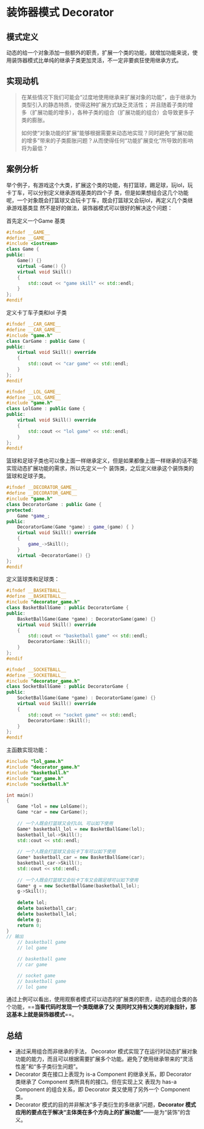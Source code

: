 # 装饰器模式 Decorator

## 模式定义

动态的给一个对象添加一些额外的职责，扩展一个类的功能，就增加功能来说，使用装饰器模式比单纯的继承子类更加灵活，不一定非要疯狂使用继承方式。

## 实现动机

> 在某些情况下我们可能会“过度地使用继承来扩展对象的功能”，由于继承为类型引入的静态特质，使得这种扩展方式缺乏灵活性；
> 并且随着子类的增多（扩展功能的增多），各种子类的组合（扩展功能的组合）会导致更多子类的膨胀。
>
> 如何使“对象功能的扩展”能够根据需要来动态地实现？同时避免“扩展功能的增多”带来的子类膨胀问题？从而使得任何“功能扩展变化”所导致的影响将为最低？

## 案例分析

举个例子，有游戏这个大类，扩展这个类的功能，有打篮球，踢足球，玩lol，玩卡丁车，可以分别定义继承游戏基类的四个子
类，但是如果想组合这几个功能呢，一个对象既会打篮球又会玩卡丁车，既会打篮球又会玩lol，再定义几个类继承游戏基类显
然不是好的做法，装饰器模式可以很好的解决这个问题：

首先定义一个Game 基类

```cpp
#ifndef __GAME__
#define __GAME__
#include <iostream>
class Game {
public:
	Game() {}
	virtual ~Game() {}
	virtual void Skill() 
    { 
        std::cout << "game skill" << std::endl; 
    }
};
#endif
```

定义卡丁车子类和lol 子类

```cpp
#ifndef __CAR_GAME__
#define __CAR_GAME__
#include "game.h"
class CarGame : public Game {
public:
	virtual void Skill() override 
    { 
        std::cout << "car game" << std::endl; 
    }
};
#endif
```

```cpp
#ifndef __LOL_GAME__
#define __LOL_GAME__
#include "game.h"
class LolGame : public Game {
public:
	virtual void Skill() override 
	{ 
    	std::cout << "lol game" << std::endl; 
	}
};
#endif
```

篮球和足球子类也可以像上面一样继承定义，但是如果都像上面一样继承的话不能实现动态扩展功能的需求，所以先定义一个
装饰类，之后定义继承这个装饰类的篮球和足球子类。

```cpp
#ifndef __DECORATOR_GAME__
#define __DECORATOR_GAME__
#include "game.h"
class DecoratorGame : public Game {
protected:
	Game *game_;
public:
	DecoratorGame(Game *game) : game_(game) { }
	virtual void Skill() override 
    { 
        game_->Skill(); 
    }
	virtual ~DecoratorGame() {}
};
#endif


```

定义篮球类和足球类：

```cpp
#ifndef __BASKETBALL__
#define __BASKETBALL__
#include "decorator_game.h"
class BasketBallGame : public DecoratorGame {
public:
	BasketBallGame(Game *game) : DecoratorGame(game) {}
	virtual void Skill() override 
    {
		std::cout << "basketball game" << std::endl;
		DecoratorGame::Skill();
	}
};
#endif
```

```cpp
#ifndef __SOCKETBALL__
#define __SOCKETBALL__
#include "decorator_game.h"
class SocketBallGame : public DecoratorGame {
public:
	SocketBallGame(Game *game) : DecoratorGame(game) {}
	virtual void Skill() override 
    {
		std::cout << "socket game" << std::endl;
		DecoratorGame::Skill();
	}
};
#endif
```

主函数实现功能：

```cpp
#include "lol_game.h"
#include "decorator_game.h"
#include "basketball.h"
#include "car_game.h"
#include "socketball.h"

int main() 
{
	Game *lol = new LolGame();
	Game *car = new CarGame();
    
	// 一个人既会打篮球又会打LOL 可以如下使用
	Game* basketball_lol = new BasketBallGame(lol);
	basketball_lol->Skill();
	std::cout << std::endl;
    
	// 一个人既会打篮球又会玩卡丁车可以如下使用
	Game* basketball_car = new BasketBallGame(car);
	basketball_car->Skill();
	std::cout << std::endl;
    
	// 一个人既会打篮球又会玩卡丁车又会踢足球可以如下使用
	Game* g = new SocketBallGame(basketball_lol);
	g->Skill();
    
	delete lol;
	delete basketball_car;
	delete basketball_lol;
	delete g;
	return 0;
}
// 输出
	// basketball game
	// lol game

	// basketball game
	// car game

	// socket game
	// basketball game
	// lol game
```

通过上例可以看出，使用观察者模式可以动态的扩展类的职责，动态的组合类的各个功能，==**当看代码时发现一个类既继承了父**
**类同时又持有父类的对象指针，那这基本上就是装饰器模式**==。

## 总结

- 通过采用组合而非继承的手法， Decorator 模式实现了在运行时动态扩展对象功能的能力，而且可以根据需要扩展多个功能。避免了使用继承带来的“灵活性差”和“多子类衍生问题”。
- Decorator 类在接口上表现为 is-a Component 的继承关系，即 Decorator 类继承了 Component 类所具有的接口。但在实现上又
  表现为 has-a Component 的组合关系，即 Decorator 类又使用了另外一个 Component 类。
- Decorator 模式的目的并非解决“多子类衍生的多继承”问题，**Decorator 模式应用的要点在于解决“主体类在多个方向上的扩展功能”**——是为“装饰”的含义。